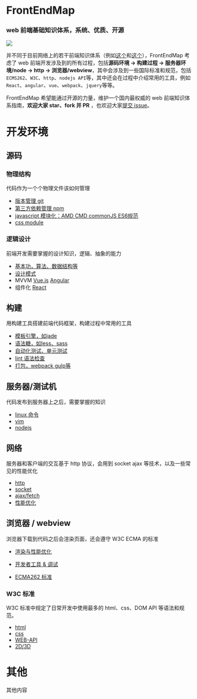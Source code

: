 # FrontEndMap

### web 前端基础知识体系，系统、优质、开源

![](https://camo.githubusercontent.com/296599ca34161a124b0253c24d41d621cb0bb3ef/687474703a2f2f696d61676573323031352e636e626c6f67732e636f6d2f626c6f672f3133383031322f3230313630392f3133383031322d32303136303931343132333834353734322d3630373231333137302e706e67)

并不同于目前网络上的若干前端知识体系（例如[这个](https://segmentfault.com/a/1190000004070468)和[这个](https://my.oschina.net/hxwny/blog/499513)），FrontEndMap 考虑了 web 前端开发涉及到的所有过程，包括**源码环境 -> 构建过程 -> 服务器环境/node -> http -> 浏览器/webview**，其中会涉及到一些国际标准和规范，包括`ECMS262`、`W3C`、`http`、`nodejs API`等，其中还会在过程中介绍常用的工具，例如`React`、`angular`、`vue`、`webpack`、`jquery`等等。

FrontEndMap 希望能通过开源的力量，维护一个国内最权威的 web 前端知识体系指南，**欢迎大家 star、fork 并 PR** ，也欢迎大家[提交 issue](https://github.com/frontendmap/frontendmap/issues)。

# 开发环境

## 源码

### 物理结构

代码作为一个个物理文件该如何管理

- [版本管理 git](./source-env/source/physics/git.md)
- [第三方依赖管理 npm](./source-env/source/physics/npm.md)
- [javascript 模块化：AMD CMD commonJS ES6规范](./source-env/source/physics/js-module.md)
- [css module](./source-env/source/physics/css-module.md)

### 逻辑设计

前端开发需要掌握的设计知识，逻辑、抽象的能力

- [基本功，算法、数据结构等](./source-env/source/logic/basic.md)
- [设计模式](./source-env/source/logic/design-pattern.md)
- MVVM [Vue.js](./source-env/source/logic/vue.md) [Angular](./source-env/source/logic/angular.md)
- 组件化 [React](./source-env/source/logic/reactjs.md)


## 构建

用构建工具搭建前端代码框架，构建过程中常用的工具

- [模板引擎，如jade](./source-env/build/tpl.md)
- [语法糖，如less、sass](./source-env/build/sugar.md)
- [自动化测试、单元测试](./source-env/build/test.md)
- [lint 语法检查](./source-env/build/lint.md)
- [打包，webpack gulp等](./source-env/build/pack.md)

## 服务器/测试机

代码发布到服务器上之后，需要掌握的知识

- [linux 命令](./server/linux-command.md)
- [vim](./server/vim.md)
- [nodejs](./server/nodejs.md)

## 网络

服务器和客户端的交互基于 http 协议，会用到 socket ajax 等技术，以及一些常见的性能优化

- [http](./net/http.md)
- [socket](./net/socket.md)
- [ajax/fetch](./net/ajax-fetch.md)
- [性能优化](./net/performance.md)

## 浏览器 / webview

浏览器下载到代码之后会渲染页面，还会遵守 W3C ECMA 的标准

- [渲染与性能优化](./browser/render.md)

- [开发者工具 & 调试](./browser/dev-tool.md)

- [ECMA262 标准](./browser/ecma.md)

### W3C 标准

W3C 标准中规定了日常开发中使用最多的 html、css、DOM API 等语法和规范。

- [html](./browser/w3c/html.md)
- [css](./browser/w3c/css.md)
- [WEB-API](./browser/w3c/web-api.md)
- [2D/3D](./browser/w3c/2d-3d.md)

# 其他

其他内容






